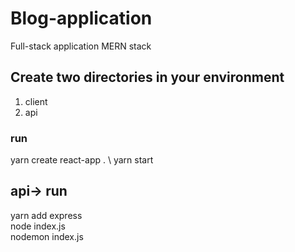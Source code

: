 # Blog-application
Full-stack application MERN stack

## Create two directories in your environment 
1. client
2. api

### run
yarn create react-app . \ 
yarn start

## api-> run
yarn add express \
node index.js\
nodemon index.js
